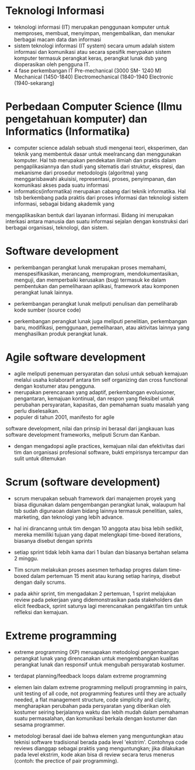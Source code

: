 
<h1>Teknologi Informasi</h1>

- teknologi informasi (IT) merupakan penggunaan komputer untuk memproses, membuat, menyimpan, mengembalikan, dan menukar berbagai macam data dan informasi 
-  sistem teknologi informasi (IT system) secara umum adalah sistem informasi dan komunikasi atau secara spesifik merypakan sistem komputer termasuk perangkat keras, perangkat lunak dsb yang dioperasikan oleh pengguna IT.
- 4 fase perkembangan IT
Pre-mechanical (3000 SM- 1240 M)
Mechanical (1450-1840)
Electromechanical (1840-1940
Electronic (1940-sekarang)

<h1>Perbedaan Computer Science (Ilmu pengetahuan komputer) dan Informatics (Informatika)</h1>

- computer science adalah sebuah studi mengenai teori, eksperimen, dan teknik yang membentuk dasar untuk meelrancang dan menggunakan komputer. Hal tsb merupakan pendekatan ilimiah dan praktis dalam pengaplikasiannya dan studi yang sitematis  dari struktur, ekspresi, dan mekanisme dari prosedur metodologis (algoritma) yang menggarisbawahi akuisisi, representasi, proses, penyimpanan, dan komunikasi  akses pada suatu informasi 
- informatics(informatika) merupakan cabang dari teknik informatika. Hal tsb berkembang pada praktis dari proses informasi dan teknologi sistem informasi, sebagai bidang akademik yang 

mengaplikasikan bentuk dari layanan informasi. Bidang ini merupakan interkasi antara manusia dan suatu informasi sejalan dengan konstruksi dari berbagai organisasi, teknologi, dan sistem.



<h1>Software development</h1>

- perkembangan perangkat lunak merupakan proses memahami, menspesifikasikan, merancang, memprogram, mendokumentasikan, menguji, dan memperbaiki kerusakan (bug) termasuk ke dalam pembentukan dan pemeliharaan aplikasi, framework atau komponen perangkat lunak lainnya.
- perkembangan perangkat lunak meliputi penulisan dan pemeliharab kode sumber (source code)

- perkembangan perangkat lunak  juga meliputi penelitian, perkembangan baru, modifikasi, pemggunaan, pemeliharaan, atau aktivitas lainnya yang menghasilkan produk perangkat lunak.


<h1>Agile software development</h1>

- agile meliputi penemuan persyaratan dan solusi untuk sebuah kemajuan melalui usaha kolaborarif antara tim self organizing dan cross functional dengan kostumer atau pengguna.
- merupakan perencanaan yang adaptif, perkembangan evolusioner, pengantaran, kemajuan kontinual, dan respon yang fleksibel untuk perubahan persyaratan, kapasitas, dan pemahaman suatu masalah yang perlu diselesaikan.
- populer di tahun 2001, manifesto for agile 

software development, nilai dan prinsip ini berasal dari jangkauan luas software development frameworks, meliputi Scrum dan Kanban.
- dengan mengadopsi agile practices, kemajuan nilai dan efektivitas dari tim dan organisasi profesional software, bukti empirisnya tercampur dan sulit untuk ditemukan



<h1>Scrum (software development)</h1>

- scrum merupakan sebuah framework dari manajemen proyek yang biasa digunakan dalam pengembangan perangkat lunak, walaupum hal tsb sudah digunaoan dalam bidang lainnya termasuk penelitian, sales, marketing, dan teknologi yang lebih advance.

- hal ini dirancanng untuk tim dengan 10 anggota atau bisa lebih sedikit, mereka memiliki tujuan yang dapat melengkapi time-boxed iterations, biasanya disebut dengan sprints 
- setiap sprint tidak lebih kama dari 1 bulan dan biasanya bertahan selama 2 minggu.
- Tim scrum melakukan proses asesmen terhadap progres dalam time-boxed dalam pertemuan 15 menit atau kurang setiap harinya, disebut dengan daily scrums.
- pada akhir sprint, tim mengadakan 2 pertemuan, 1 sprint melajukan review pada pekerjaan yang didemonstrasikan pada stakeholders dan elicit feedback, sprint satunya lagi merencanakan pengaktifan tim untuk refleksi dan kemajuan.



<h1>Extreme programming</h1>


- extreme programming (XP) meruapakan metodologi pengembangan perangkat lunak yang direncanakan untuk mengembangkan kualitas perangkat lunak dan responsif untuk mengubah persyaratab kostumer. 
- terdapat planning/feedback loops dalam extreme programming
- elemen lain dalam extreme programming meliputi programming in pairs, unit testing of all code, not programming features until they are actually needed, a flat management structure, code simplicity and clarity, mengharapkan perubahan pada persyaratan yang diberikan oleh kostumer seiring berjalannya waktu dan lebih mudah dalam pemahaman suatu permasalahan, dan komunikasi berkala dengan kostumer dan sesama programmer.

- metodologi berasal daei ide bahwa elemen yang menguntungkan atau teknisi software tradisional berada pada level 'ekstrim'. Contohnya code reviews dianggap sebagai praktis yang menguntungkan; jika dilakukan pada level ekstrim, kode akan bisa di review secara terus menerus (contoh: the prectice of pair programming).


 
